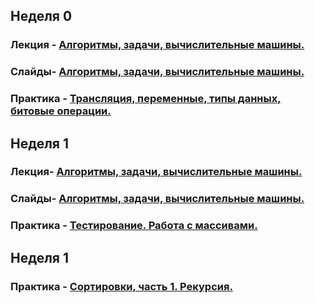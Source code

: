 ## Неделя 0
### Лекция - [Алгоритмы, задачи, вычислительные машины.](0_intro/lection/0_0_plan.md)

### Слайды- [Алгоритмы, задачи, вычислительные машины.](0_intro/lection/slides/0_introduction.pdf)

### Практика - [Трансляция, переменные, типы данных, битовые операции.](0_intro/practice/practice.md)

## Неделя 1
### Лекция- [Алгоритмы, задачи, вычислительные машины.](1_arrays_complexity_testing/lection/1_0_plan.md)

### Слайды- [Алгоритмы, задачи, вычислительные машины.](1_arrays_complexity_testing/lection/slides/1_arrays_complexity_testing.pdf)

### Практика - [Тестирование. Работа с массивами.](1_arrays_complexity_testing/practice/practice.md)

## Неделя 1

### Практика - [Сортировки, часть 1. Рекурсия.](2_sorting_part_1/practice/practice.md)
